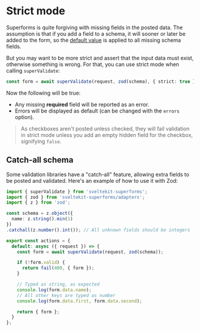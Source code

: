 
# Strict mode

<Head title="Strict mode" />

Superforms is quite forgiving with missing fields in the posted data. The assumption is that if you add a field to a schema, it will sooner or later be added to the form, so the [default value](/default-values) is applied to all missing schema fields.

But you may want to be more strict and assert that the input data must exist, otherwise something is wrong. For that, you can use strict mode when calling `superValidate`:

```ts
const form = await superValidate(request, zod(schema), { strict: true });
```

Now the following will be true:

- Any missing **required** field will be reported as an error.
- Errors will be displayed as default (can be changed with the `errors` option).

> As checkboxes aren't posted unless checked, they will fail validation in strict mode unless you add an empty hidden field for the checkbox, signifying `false`.

## Catch-all schema

Some validation libraries have a "catch-all" feature, allowing extra fields to be posted and validated. Here's an example of how to use it with Zod:

```ts
import { superValidate } from 'sveltekit-superforms';
import { zod } from 'sveltekit-superforms/adapters';
import { z } from 'zod';

const schema = z.object({
  name: z.string().min(1)
})
.catchall(z.number().int()); // All unknown fields should be integers

export const actions = {
  default: async ({ request }) => {
    const form = await superValidate(request, zod(schema));

    if (!form.valid) {
      return fail(400, { form });
    }

    // Typed as string, as expected
    console.log(form.data.name);
    // All other keys are typed as number
    console.log(form.data.first, form.data.second);

    return { form };
  }
};
```

<Next section={concepts} />
